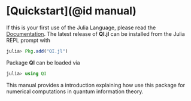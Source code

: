 # [Quickstart](@id manual)

If this is your first use of the Julia Language, please read the [Documentation](https://docs.julialang.org/en/stable/). The latest release of **QI.jl** can be installed from the Julia REPL prompt with

```julia
julia> Pkg.add("QI.jl")
```
Package **QI** can be loaded via

```julia
julia> using QI
```
This manual provides a introduction explaining how use this package for
numerical computations in quantum information theory.

